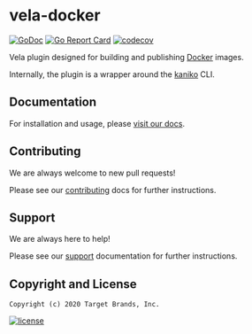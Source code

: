 # vela-docker

[![GoDoc](https://godoc.org/github.com/go-vela/vela-docker?status.svg)](https://godoc.org/github.com/go-vela/vela-docker)
[![Go Report Card](https://goreportcard.com/badge/go-vela/vela-docker)](https://goreportcard.com/report/go-vela/vela-docker)
[![codecov](https://codecov.io/gh/go-vela/vela-docker/branch/master/graph/badge.svg)](https://codecov.io/gh/go-vela/vela-docker)

Vela plugin designed for building and publishing [Docker](https://www.docker.com/) images.

Internally, the plugin is a wrapper around the [kaniko](https://github.com/GoogleContainerTools/kaniko) CLI.

## Documentation

For installation and usage, please [visit our docs](https://go-vela.github.io/docs).

## Contributing

We are always welcome to new pull requests!

Please see our [contributing](CONTRIBUTING.md) docs for further instructions.

## Support

We are always here to help!

Please see our [support](SUPPORT.md) documentation for further instructions.

## Copyright and License

```
Copyright (c) 2020 Target Brands, Inc.
```

[![license](https://img.shields.io/crates/l/gl.svg)](LICENSE)
